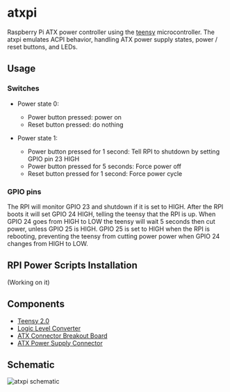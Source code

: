 # atxpi #

Raspberry Pi ATX power controller using the [teensy](http://www.pjrc.com/teensy/) microcontroller. The atxpi emulates ACPI
behavior, handling ATX power supply states, power / reset buttons, and LEDs.

## Usage ##

### Switches ###

* Power state 0:
	* Power button pressed: power on
	* Reset button pressed: do nothing

* Power state 1:
	* Power button pressed for 1 second: Tell RPI to shutdown by setting GPIO pin 23 HIGH
	* Power button pressed for 5 seconds: Force power off
	* Reset button pressed for 1 second: Force power cycle

### GPIO pins ###
The RPI will monitor GPIO 23 and shutdown if it is set to HIGH. After the RPI boots it will set GPIO 24 HIGH, telling the
teensy that the RPI is up. When GPIO 24 goes from HIGH to LOW the teensy will wait 5 seconds then cut power, unless GPIO
25 is HIGH. GPIO 25 is set to HIGH when the RPI is rebooting, preventing the teensy from cutting power power when GPIO 24
changes from HIGH to LOW.

## RPI Power Scripts Installation ##
(Working on it)

## Components ##
* [Teensy 2.0](http://www.pjrc.com/store/teensy.html)
* [Logic Level Converter](https://www.sparkfun.com/products/11978)
* [ATX Connector Breakout Board](https://www.sparkfun.com/products/9558)
* [ATX Power Supply Connector](https://www.sparkfun.com/products/9498)

## Schematic ##
![atxpi schematic](https://raw.github.com/steelcaverobotics/atxpi/gh-pages/images/atxpi_schematic.png)
